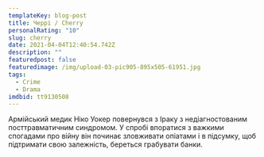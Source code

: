 ```yaml
---
templateKey: blog-post
title: Черрі / Cherry
personalRating: "10"
slug: cherry
date: 2021-04-04T12:40:54.742Z
description: ""
featuredpost: false
featuredimage: /img/upload-03-pic905-895x505-61951.jpg
tags:
  - Crime
  - Drama
imdbid: tt9130508
---
```

Армійський медик Ніко Уокер повернувся з Іраку з недіагностованим посттравматичним синдромом. У спробі впоратися з важкими спогадами про війну він починає зловживати опіатами і в підсумку, щоб підтримати свою залежність, береться грабувати банки.